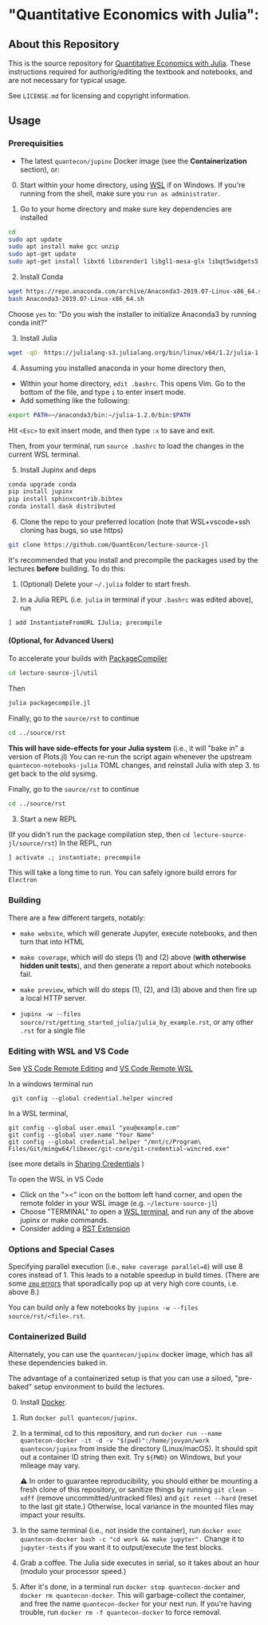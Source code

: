 # "Quantitative Economics with Julia":

## About this Repository 

This is the source repository for [Quantitative Economics with Julia](https://lectures.quantecon.org/jl).  These instructions required for authorig/editing the textbook and notebooks, and are not necessary for typical usage.

See `LICENSE.md` for licensing and copyright information. 

## Usage

### Prerequisities

* The latest `quantecon/jupinx` Docker image (see the **Containerization** section), or: 

0. Start within your home directory, using [WSL](https://github.com/ubcecon/cluster_tools/blob/master/WSL.md#install-wsl-from-ubuntu-and-conda) if on Windows. If you're running from the shell, make sure you `run as administrator`.

1. Go to your home directory and make sure key dependencies are installed
```bash
cd
sudo apt update
sudo apt install make gcc unzip
sudo apt-get update
sudo apt-get install libxt6 libxrender1 libgl1-mesa-glx libqt5widgets5 
```

2. Install Conda
```bash
wget https://repo.anaconda.com/archive/Anaconda3-2019.07-Linux-x86_64.sh
bash Anaconda3-2019.07-Linux-x86_64.sh
```
Choose `yes` to: "Do you wish the installer to initialize Anaconda3 by running conda init?"

3. Install Julia
```bash
wget -qO- https://julialang-s3.julialang.org/bin/linux/x64/1.2/julia-1.2.0-linux-x86_64.tar.gz | tar -xzv
```

4. Assuming you installed anaconda in your home directory then,
- Within your home directory, `edit .bashrc`.  This opens Vim.  Go to the bottom of the file, and type `i` to enter insert mode.
- Add something like the following:

```bash
export PATH=~/anaconda3/bin:~/julia-1.2.0/bin:$PATH
```
Hit `<Esc>` to exit insert mode, and then type `:x` to save and exit.

Then, from your terminal, run `source .bashrc` to load the changes in the current WSL terminal.

5. Install Jupinx and deps

```bash
conda upgrade conda
pip install jupinx
pip install sphinxcontrib.bibtex
conda install dask distributed
```


6. Clone the repo to your preferred location (note that WSL+vscode+ssh cloning has bugs, so use https)

```bash
git clone https://github.com/QuantEcon/lecture-source-jl
```

It's recommended that you install and precompile the packages used by the lectures **before** building. To do this: 

1. (Optional) Delete your `~/.julia` folder to start fresh.

2. In a Julia REPL (i.e. `julia` in terminal if your `.bashrc` was edited above), run

```julia
] add InstantiateFromURL IJulia; precompile
```

#### (Optional, for Advanced Users) 

To accelerate your builds with [PackageCompiler](https://github.com/JuliaLang/PackageCompiler.jl)
```bash
cd lecture-source-jl/util
```
Then
```bash 
julia packagecompile.jl
```
Finally, go to the `source/rst` to continue
```bash
cd ../source/rst
```

**This will have side-effects for your Julia system** (i.e., it will "bake in" a version of Plots.jl) You can re-run the script again whenever the upstream `quantecon-notebooks-julia` TOML changes, and reinstall Julia with step 3. to get back to the old sysimg. 

Finally, go to the `source/rst` to continue
```bash
cd ../source/rst
```

3. Start a new REPL

(If you didn't run the package compilation step, then `cd lecture-source-jl/source/rst`)
In the REPL, run

```julia
] activate .; instantiate; precompile
```
This will take a long time to run.  You can safely ignore build errors for `Electron`
 
### Building

There are a few different targets, notably: 

* `make website`, which will generate Jupyter, execute notebooks, and then turn that into HTML 

* `make coverage`, which will do steps (1) and (2) above (**with otherwise hidden unit tests**), and then generate a report about which notebooks fail. 

* `make preview`, which will do steps (1), (2), and (3) above and then fire up a local HTTP server. 

* `jupinx -w --files source/rst/getting_started_julia/julia_by_example.rst`, or any other `.rst` for a single file

### Editing with WSL and VS Code
See [VS Code Remote Editing](https://code.visualstudio.com/docs/remote/remote-overview) and [VS Code Remote WSL](https://code.visualstudio.com/docs/remote/wsl#_opening-a-terminal-in-wsl)

In a windows terminal run
```
 git config --global credential.helper wincred
```
In a WSL terminal,
```
git config --global user.email "you@example.com"
git config --global user.name "Your Name"
git config --global credential.helper "/mnt/c/Program\ Files/Git/mingw64/libexec/git-core/git-credential-wincred.exe"
```
(see more details in [Sharing Credentials](https://code.visualstudio.com/docs/remote/troubleshooting#_sharing-git-credentials-between-windows-and-wsl) )

To open the WSL in VS Code
- Click on the "><" icon on the bottom left hand corner, and open the remote folder in your WSL image (e.g. `~/lecture-source-jl`)
- Choose "TERMINAL" to open a [WSL terminal](https://code.visualstudio.com/docs/remote/wsl#_opening-a-terminal-in-wsl), and run any of the above jupinx or make commands.
- Consider adding a [RST Extension](https://marketplace.visualstudio.com/items?itemName=lextudio.restructuredtext)

### Options and Special Cases

Specifying parallel execution (i.e., `make coverage parallel=8`) will use 8 cores instead of 1. This leads to a notable speedup in build times. (There are some [`zmq` errors](https://github.com/QuantEcon/sphinxcontrib-jupyter/issues/261) that sporadically pop up at very high core counts, i.e. above 8.)

You can build only a few notebooks by `jupinx -w --files source/rst/<file>.rst`.

### Containerized Build

Alternately, you can use the `quantecon/jupinx` docker image, which has all these dependencies baked in. 

The advantage of a containerized setup is that you can use a siloed, "pre-baked" setup environment to build the lectures. 

0. Install [Docker](https://www.docker.com/).

1. Run `docker pull quantecon/jupinx`. 

2. In a terminal, cd to this repository, and run `docker run --name quantecon-docker -it -d -v "$(pwd)":/home/jovyan/work quantecon/jupinx` from inside the directory (Linux/macOS). It should spit out a container ID string then exit. Try `${PWD}` on Windows, but your mileage may vary. 

     :warning: In order to guarantee reproducibility, you should either be mounting a fresh clone of this repository, or sanitize things by running `git clean -xdff` (remove uncommitted/untracked files) and `git reset --hard` (reset to the last git state.) Otherwise, local variance in the mounted files may impact your results.

3. In the same terminal (i.e., not inside the container), run `docker exec quantecon-docker bash -c "cd work && make jupyter".` Change it to `jupyter-tests` if you want it to output/execute the test blocks. 

4. Grab a coffee. The Julia side executes in serial, so it takes about an hour (modulo your processor speed.)

5. After it's done, in a terminal run `docker stop quantecon-docker` and `docker rm quantecon-docker`. This will garbage-collect the container, and free the name `quantecon-docker` for your next run. If you're having trouble, run `docker rm -f quantecon-docker` to force removal. 
